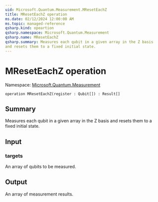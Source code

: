 ```yaml
---
uid: Microsoft.Quantum.Measurement.MResetEachZ
title: MResetEachZ operation
ms.date: 02/12/2024 12:00:00 AM
ms.topic: managed-reference
qsharp.kind: opeartion
qsharp.namespace: Microsoft.Quantum.Measurement
qsharp.name: MResetEachZ
qsharp.summary: Measures each qubit in a given array in the Z basis
and resets them to a fixed initial state.
---
```


# MResetEachZ operation

Namespace: [Microsoft.Quantum.Measurement](xref:Microsoft.Quantum.Measurement)

```qsharp
operation MResetEachZ(register : Qubit[]) : Result[]
```

## Summary
Measures each qubit in a given array in the Z basis
and resets them to a fixed initial state.
## Input
### targets
An array of qubits to be measured.
## Output
An array of measurement results.
